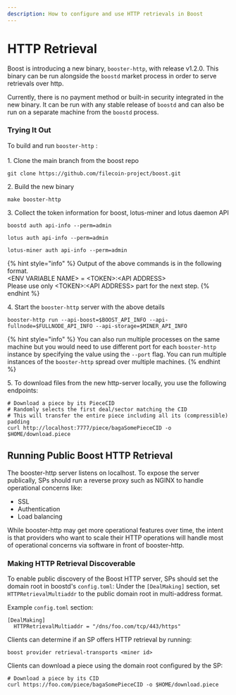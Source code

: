 ```yaml
---
description: How to configure and use HTTP retrievals in Boost
---
```


# HTTP Retrieval

Boost is introducing a new binary, `booster-http`, with release v1.2.0. This binary can be run alongside the `boostd` market process in order to serve retrievals over http.

Currently, there is no payment method or built-in security integrated in the new binary. It can be run with any stable release of `boostd` and can also be run on a separate machine from the `boostd` process.

### Trying It Out

To build and run `booster-http` :\
\
1\. Clone the main branch from the boost repo

```
git clone https://github.com/filecoin-project/boost.git
```

2\. Build the new binary

```
make booster-http
```

3\. Collect the token information for boost, lotus-miner and lotus daemon API

```
boostd auth api-info --perm=admin
```

```
lotus auth api-info --perm=admin
```

```
lotus-miner auth api-info --perm=admin
```

{% hint style="info" %}
Output of the above commands is in the following format.\
\<ENV VARIABLE NAME> = \<TOKEN>:\<API ADDRESS>\
Please use only \<TOKEN>:\<API ADDRESS> part for the next step.&#x20;
{% endhint %}

4\. Start the `booster-http` server with the above details

```
booster-http run --api-boost=$BOOST_API_INFO --api-fullnode=$FULLNODE_API_INFO --api-storage=$MINER_API_INFO
```

{% hint style="info" %}
You can also run multiple processes on the same machine but you would need to use different port for each `booster-http` instance by specifying the value using the `--port` flag. You can run multiple instances of the `booster-http` spread over multiple machines.&#x20;
{% endhint %}

5\. To download files from the new http-server locally, you use the following endpoints:

```
# Download a piece by its PieceCID
# Randomly selects the first deal/sector matching the CID
# This will transfer the entire piece including all its (compressible) padding
curl http://localhost:7777/piece/bagaSomePieceCID -o $HOME/download.piece 
```

## Running Public Boost HTTP Retrieval

The booster-http server listens on localhost. To expose the server publically, SPs should run a reverse proxy such as NGINX to handle operational concerns like:

* SSL
* Authentication
* Load balancing

While booster-http may get more operational features over time, the intent is that providers who want to scale their HTTP operations will handle most of operational concerns via software in front of booster-http.

### Making HTTP Retrieval Discoverable

To enable public discovery of the Boost HTTP server, SPs should set the domain root in boostd's `config.toml`: Under the `[DealMaking]` section, set `HTTPRetrievalMultiaddr` to the public domain root in multi-address format.

Example `config.toml` section:

```
[DealMaking]
  HTTPRetrievalMultiaddr = "/dns/foo.com/tcp/443/https"
```

Clients can determine if an SP offers HTTP retrieval by running:

```
boost provider retrieval-transports <miner id>
```

Clients can download a piece using the domain root configured by the SP:

```
# Download a piece by its CID
curl https://foo.com/piece/bagaSomePieceCID -o $HOME/download.piece
```
